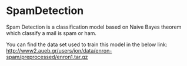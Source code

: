 # SpamDetection

Spam Detection is a classification model based on Naive Bayes theorem which classify a mail is spam or ham.

You can find the data set used to train this model in the below link:
http://www2.aueb.gr/users/ion/data/enron-spam/preprocessed/enron1.tar.gz
